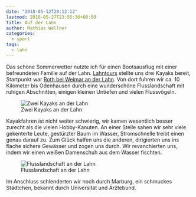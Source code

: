```yaml
---
date: "2018-05-12T20:12:12"
lastmod: 2018-05-27T23:55:36+00:00
title: Auf der Lahn
author: Mathias Wellner
categories:
  - sport
tags:
  - lahn
---
```

Das schöne Sommerwetter nutzte ich für einen Bootsausflug mit einer befreundeten Familie auf der Lahn. [Lahntours](http://www.lahntours.de/) stellte uns drei Kayaks bereit, Startpunkt war [Roth bei Weimar an der Lahn](https://de.wikipedia.org/wiki/Roth_(Weimar)). Von dort fuhren wir ca. 10 Kilometer bis Odenhausen durch eine wunderschöne Flusslandschaft mit ruhigen Abschnitten, einigen kleinen Untiefen und vielen Flussvögeln. 

<!--more-->

<figure>
  <img sizes="100vw" srcset="https://farm1.staticflickr.com/957/42019498902_42963270a0_n.jpg 320w, https://farm1.staticflickr.com/957/42019498902_42963270a0_z.jpg 640w, https://farm1.staticflickr.com/957/42019498902_42963270a0_c.jpg 800w, https://farm1.staticflickr.com/957/42019498902_4514380498_h.jpg 1600w, https://farm1.staticflickr.com/957/42019498902_7b7f16ac28_k.jpg 2048w" src="https://farm1.staticflickr.com/957/42019498902_42963270a0_b.jpg" alt="Zwei Kayaks an der Lahn">
  <figcaption>Zwei Kayaks an der Lahn</figcaption>
</figure>

Kayakfahren ist nicht weiter schwierig, wir kamen wesentlich besser zurecht als die vielen Hobby-Kanuten. An einer Stelle sahen wir sehr viele gekenterte Leute, gestürzter Baum im Wasser, Stromschnelle treibt einen genau darauf zu. Zum Glück halfen uns die anderen, dirigierten uns ins flache sichere Gewässer und zogen uns durch. Wir revanchierten uns, indem wir einen weißen Damenschuh aus dem Wasser fischten. 

<figure>
  <img sizes="100vw" srcset="https://farm1.staticflickr.com/956/42019497782_92d8ffec7d_n.jpg 320w, https://farm1.staticflickr.com/956/42019497782_92d8ffec7d_z.jpg 640w, https://farm1.staticflickr.com/956/42019497782_92d8ffec7d_c.jpg 800w, https://farm1.staticflickr.com/956/42019497782_db96090d07_h.jpg 1600w, https://farm1.staticflickr.com/956/42019497782_bd7ccd9157_k.jpg 2048w" src="https://farm1.staticflickr.com/956/42019497782_92d8ffec7d_b.jpg" alt="Flusslandschaft an der Lahn">
  <figcaption>Flusslandschaft an der Lahn</figcaption>
</figure>

Im Anschluss schlenderten wir noch durch Marburg, ein schmuckes Städtchen, bekannt durch Universität und Ärztebund. 